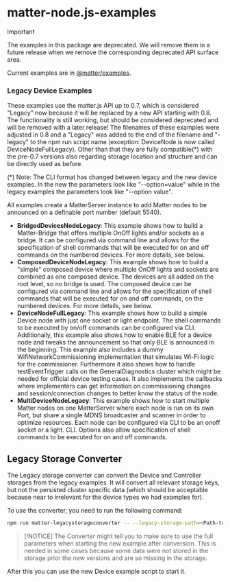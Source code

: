 # matter-node.js-examples

> [!IMPORTANT]
> The examples in this package are deprecated.  We will remove them in a future release when we remove the corresponding
deprecated API surface area.

Current examples are in [@matter/examples](../../packages/examples/README.md).

### Legacy Device Examples
These examples use the matter.js API up to 0.7, which is considered "Legacy" now because it will be replaced by a new API starting with 0.8. The functionality is still working, but should be considered deprecated and will be removed with a later release!
The filenames of these examples were adjusted in 0.8 and a "Legacy" was added to the end of the filename and "-legacy" to the npm run script name (exception: DeviceNode is now called DeviceNodeFullLegacy). Other than that they are fully compatible(*) with the pre-0.7 versions also regarding storage location and structure and can be directly used as before.

(*) Note: The CLI format has changed between legacy and the new device examples. In the new the parameters look like "--option=value" while in the legacy examples the parameters look like "--option value".

All examples create a MatterServer instance to add Matter nodes to be announced on a definable port number (default 5540).

* **BridgedDevicesNodeLegacy**: This example shows how to build a Matter-Bridge that offers multiple OnOff lights and/or sockets as a bridge. It can be configured via command line and allows for the specification of shell commands that will be executed for on and off commands on the numbered devices. For more details, see below.
* **ComposedDeviceNodeLegacy**: This example shows how to build a "simple" composed device where multiple OnOff lights and sockets are combined as one composed device. The devices are all added on the root level, so no bridge is used. The composed device can be configured via command line and allows for the specification of shell commands that will be executed for on and off commands, on the numbered devices. For more details, see below.
* **DeviceNodeFullLegacy**: This example shows how to build a simple Device node with just one socket or light endpoint. The shell commands to be executed by on/off commands can be configured via CLI. Additionally, this example also shows how to enable BLE for a device node and tweaks the announcement so that only BLE is announced in the beginning. This example also includes a dummy WifiNetworkCommissioning implementation that simulates Wi-Fi logic for the commissioner. Furthermore it also shows how to handle testEventTrigger calls on the GeneralDiagnostics cluster which might be needed for official device testing cases. It also implements the callbacks where implementers can get information on commissioning changes and session/connection changes to better know the status of the node.
* **MultiDeviceNodeLegacy**: This example shows how to start multiple Matter nodes on one MatterServer where each node is run on its own Port, but share a single MDNS broadcaster and scanner in order to optimize resources. Each node can be configured via CLI to be an onoff socket or a light. CLI. Options also allow specification of shell commands to be executed for on and off commands.

## Legacy Storage Converter
The Legacy storage converter can convert the Device and Controller storages from the legacy examples. It will convert all relevant storage keys, but not the persisted cluster specific data (which should be acceptable because near to irrelevant for the device types we had examples for).

To use the converter, you need to run the following command:
```bash
npm run matter-legacystorageconverter -- --legacy-storage-path=<Path-to-Legcy-Storage-Dir> --storage-path=<Path-to-New-Storage-Dir>
```

> [!NOTICE]
> The Converter might tell you to make sure to use the full parameters when starting the new example after conversion. This is needed in some cases because some data were not stored in the storage prior the new versions and are so missing in the storage.

After this you can use the new Device example script to start it.
